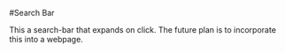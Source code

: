 #Search Bar 

This a search-bar that expands on click. The future plan is to incorporate this into a webpage. 

